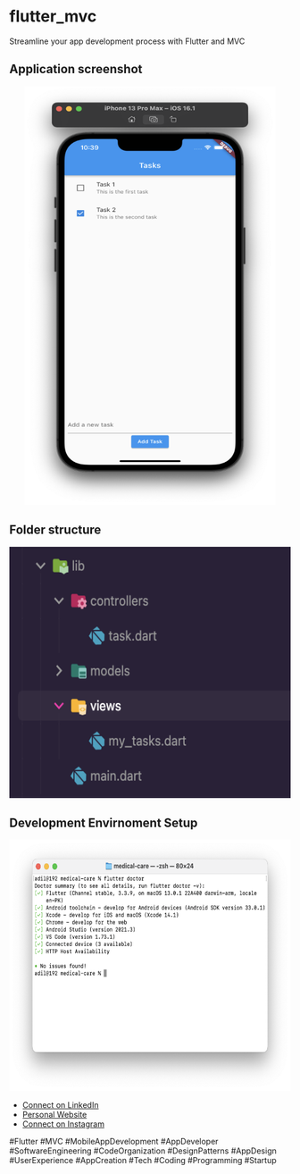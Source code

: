 # flutter_mvc

Streamline your app development process with Flutter and MVC

## Application screenshot
<p align="center">
    <img src="screenshots/task.png" width="450" height="750" />
</p>

## Folder structure
<p align="center">
    <img src="screenshots/mvc.png" width="550" height="450" />
</p>

## Development Envirnoment Setup
<p align="center">
    <img src="screenshots/doctor.png" width="550" height="450" />
</p>

- [Connect on LinkedIn](https://www.linkedin.com/in/muhammad-adil-mehmood/)
- [Personal Website](https://adilworks.com/)
- [Connect on Instagram](https://www.instagram.com/_adilhere/)



#Flutter #MVC #MobileAppDevelopment #AppDeveloper #SoftwareEngineering #CodeOrganization #DesignPatterns #AppDesign #UserExperience #AppCreation #Tech #Coding #Programming #Startup
